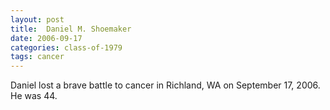 ```yaml
---
layout: post
title:  Daniel M. Shoemaker
date: 2006-09-17
categories: class-of-1979
tags: cancer
---
```

Daniel lost a brave battle to cancer in Richland, WA on September 17, 2006. He was 44.
